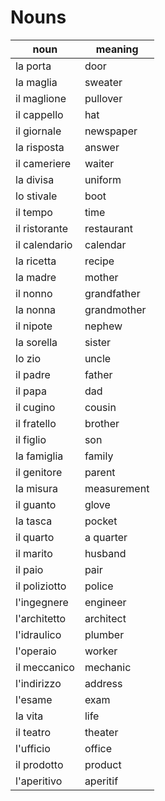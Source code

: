# Nouns

| noun          | meaning     |
| ------------- | ----------- |
| la porta      | door        |
| la maglia     | sweater     |
| il maglione   | pullover    |
| il cappello   | hat         |
| il giornale   | newspaper   |
| la risposta   | answer      |
| il cameriere  | waiter      |
| la divisa     | uniform     |
| lo stivale    | boot        |
| il tempo      | time        |
| il ristorante | restaurant  |
| il calendario | calendar    |
| la ricetta    | recipe      |
| la madre      | mother      |
| il nonno      | grandfather |
| la nonna      | grandmother |
| il nipote     | nephew      |
| la sorella    | sister      |
| lo zio        | uncle       |
| il padre      | father      |
| il papa       | dad         |
| il cugino     | cousin      |
| il fratello   | brother     |
| il figlio     | son         |
| la famiglia   | family      |
| il genitore   | parent      |
| la misura     | measurement |
| il guanto     | glove       |
| la tasca      | pocket      |
| il quarto     | a quarter   |
| il marito     | husband     |
| il paio       | pair        |
| il poliziotto | police      |
| l'ingegnere   | engineer    |
| l'architetto  | architect   |
| l'idraulico   | plumber     |
| l'operaio     | worker      |
| il meccanico  | mechanic    |
| l'indirizzo   | address     |
| l'esame       | exam        |
| la vita       | life        |
| il teatro     | theater     |
| l'ufficio     | office      |
| il prodotto   | product     |
| l'aperitivo   | aperitif    |
